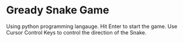 # Gready Snake Game
Using python programming langauge.
Hit Enter to start the game.
Use Cursor Control Keys to control the direction of the Snake.
